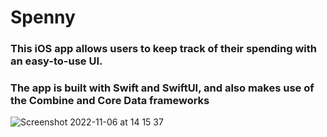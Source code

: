 # Spenny

### This iOS app allows users to keep track of their spending with an easy-to-use UI.
### The app is built with Swift and SwiftUI, and also makes use of the Combine and Core Data frameworks
![Screenshot 2022-11-06 at 14 15 37](https://user-images.githubusercontent.com/80175028/200175955-e7a57409-8ea1-4231-b96a-cf96544c8f52.png)
